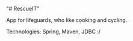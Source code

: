 "# RescueIT" 

App for lifeguards, who like cooking and cycling.

Technologies: Spring, Maven, JDBC :/
